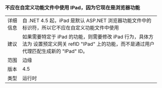 ### <a name="ipad-should-not-be-used-in-custom-capabilities-file-because-it-is-now-a-browser-capability"></a>不应在自定义功能文件中使用 IPad，因为它现在是浏览器功能

|   |   |
|---|---|
|详细信息|自 .NET 4.5 起，iPad 是默认 ASP.NET 浏览器功能文件中的标识符，所以它不应在自定义功能文件中使用|
|建议|如果需要特定于 iPad 的功能，则需要修改 iPad 行为，具体方法为 设置预定义网关 refID &quot;IPad&quot; 上的功能，而不是通过用户代理匹配生成新的 &quot;IPad&quot; ID。|
|范围|边缘|
|版本|4.5|
|类型|运行时|

